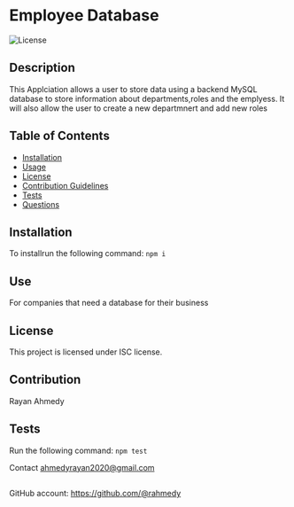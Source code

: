 # Employee Database 
      
    
![License](https://img.shields.io/badge/License-ISC-blue.svg)
## Description
This Applciation allows a user to store data using a backend MySQL database to store information about departments,roles and the emplyess. It will also allow the user to create a new departmnert and add new roles
## Table of Contents
* [Installation](#installation)
* [Usage](#usage)
* [License](#license)
* [Contribution Guidelines](#contribution-guidelines)
* [Tests](#tests)
* [Questions](#questions)
## Installation
To installrun the following command:
``` npm i ```
## Use
For companies that need a database for their business 
## License
This project is licensed under ISC license.
## Contribution 
Rayan Ahmedy 
## Tests
Run the following command:
``` npm test ```


Contact ahmedyrayan2020@gmail.com
##
GitHub account:  https://github.com/@rahmedy
